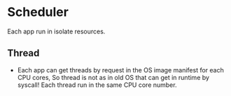 # Scheduler
Each app run in isolate resources.

## Thread
- Each app can get threads by request in the OS image manifest for each CPU cores, So thread is not as in old OS that can get in runtime by syscall! Each thread run in the same CPU core number.
